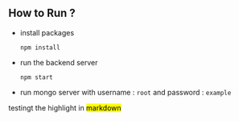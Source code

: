 ## How to Run ?
- install packages
    ```
    npm install
    ```
- run the backend server
    ```
    npm start
    ```
- run mongo server with username : `root` and password : `example`

testingt the highlight in <mark>markdown</mark>
